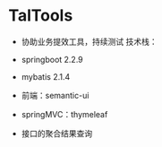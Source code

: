 # TalTools
- 协助业务提效工具，持续测试
技术栈：
- springboot 2.2.9
- mybatis 2.1.4
- 前端：semantic-ui
- springMVC：thymeleaf

- 接口的聚合结果查询

